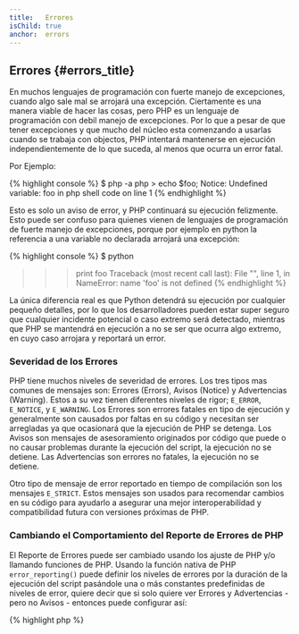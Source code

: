 ```yaml
---
title:   Errores
isChild: true
anchor:  errors
---
```


## Errores {#errors_title}

En muchos lenguajes de programación con fuerte manejo de excepciones, cuando algo sale mal se arrojará una excepción. Ciertamente es una manera viable de hacer las cosas, pero PHP es un lenguaje de programación con debil manejo de excepciones. Por lo que a pesar de que tener excepciones y que mucho del núcleo esta comenzando a usarlas cuando se trabaja con objectos, PHP intentará mantenerse en ejecución independientemente de lo que suceda, al menos que ocurra un error fatal. 

Por Ejemplo:

{% highlight console %}
$ php -a
php > echo $foo;
Notice: Undefined variable: foo in php shell code on line 1
{% endhighlight %}

Esto es solo un aviso de error, y PHP continuará su ejecución felizmente. Esto puede ser confuso para quienes vienen de lenguajes de programación de fuerte manejo de excepciones, porque por ejemplo en python la referencia a una variable no declarada arrojará una excepción:

{% highlight console %}
$ python
>>> print foo
Traceback (most recent call last):
  File "<stdin>", line 1, in <module>
NameError: name 'foo' is not defined
{% endhighlight %}

La única diferencia real es que Python detendrá su ejecución por cualquier pequeño detalles, por lo que los desarrolladores pueden estar super seguro que cualquier incidente potencial o caso extremo será detectado, mientras que PHP se mantendrá en ejecución a no se ser que ocurra algo extremo, en cuyo caso arrojara y reportará un error.

### Severidad de los Errores

PHP tiene muchos niveles de severidad de errores. Los tres tipos mas comunes de mensajes son: Errores (Errors), Avisos (Notice) y Advertencias (Warning). Estos a su vez tienen diferentes niveles de rigor;  `E_ERROR`, `E_NOTICE`, y `E_WARNING`. Los Errores son errores fatales en tipo de ejecución y generalmente son causados por faltas en su código y necesitan ser arregladas ya que ocasionará que la ejecución de PHP se detenga. Los Avisos son mensajes de asesoramiento originados por código que puede o no causar problemas durante la ejecución del script, la ejecución no se detiene. Las Advertencias son errores no fatales, la ejecución no se detiene.

Otro tipo de mensaje de error reportado en tiempo de compilación son los mensajes `E_STRICT`. Estos mensajes son usados para recomendar cambios en su código para ayudarlo a asegurar una mejor interoperabilidad y compatibilidad futura con versiones próximas de PHP.


### Cambiando el Comportamiento del Reporte de Errores de PHP

El Reporte de Errores puede ser cambiado usando los ajuste de PHP y/o llamando funciones de PHP. Usando la función nativa de PHP `error_reporting()` puede definir los niveles de errores por la duración de la ejecución del script pasándole una o más constantes predefinidas de niveles de error, quiere decir que si solo quiere ver Errores y Advertencias - pero no Avisos - entonces puede configurar así:

{% highlight php %}
<?php
error_reporting(E_ERROR | E_WARNING);
{% endhighlight %}

También puede controlar si los errores se muestran por la pantalla (Ideal para Desarrollo) o ocultarlos, y registrarlos (Ideal para producción). Para mas información no dude en revisar esta sección [Reporte de Error][errorreport]

### Suprimir Errores En Linea

También puede decirle a PHP que suprima unos errores específicos con el Operador de Control de Errores `@`. Coloque este operador al comienzo de una expresión, y cualquier error que sea un resultado que coincida de la expresión se silenciará.

{% highlight php %}
<?php
echo @$foo['bar'];
{% endhighlight %}

Esto mostrará `$foo['bar']` si existe, pero simplemente retornará un null y no imprimirá nada acerca de las variables `$foo` o `'bar'` si no existen. Sin el operador de control de errores esta expresión pudo crear un error `PHP Notice: Undefined variable: foo` o `PHP Notice: Undefined index: bar`.

Esto puede parece una buena idea, pero hay compensaciones indeseables. PHP maneja las expresiones que usan `@` de forma menos eficiente que las que expresiones sin `@`. La optimización prematura puede ser el origen de todos los argumentos de programación, pero si el rendimiento es importante para tu aplicación/Librería es importante que entienda las implicaciones de rendimiento del operador de control de errores.

Adicionalmente, el operador de control de errores se traga **completamente** el error. El error no es mostrado ni enviado al registro de error (log). Asimismo, los sistemas PHP en Stock/Producción no hay manera de desactivar el operador de control de error. Si bien puede ser correcto si el error que esta viendo es inofensivo, en contra parte, errores menos inofensivos serán silenciados.

Si hay una forma de evitar el operador de supresión de error, puede considerar esto. Por ejemplo nuestro código anterior puede ser reescrito así:

{% highlight php %}
<?php
echo isset($foo['bar']) ? $foo['bar'] : '';
{% endhighlight %}

Una instancia donde suprimir un error puede tener sentido es donde `fopen()` falla al encontrar un archivo a cargar. Puede verificar la existencia del archivo antes de que intente cargarlo, pero si el archivo es borrado después verificar y antes de `fopen()` (Lo cual puede sonar imposible, pero puede ocurrir) entonces `fopen()` retornará falso y arrojará un error. Esto es algo que potencialmente PHP debe corregir, pero es un caso donde suprimir errores puede ser visto como una solución valida.

Anteriormente mencionamos que no hay manera stock de desactivar el operador de control de error en un sistema PHP. Sin embargo, [Xdebug][Xdebug] tiene una configuración ini `xdebug.scream` en el cual se puede deshabilitar el operador de control de errores. Puede establecerlo por medio de su archivo `php.ini` con lo siguiente.

{% highlight ini %}
xdebug.scream = On
{% endhighlight %}

También puede establecer este valor en tiempo de ejecución con la función `ini_set`

{% highlight php %}
<?php
ini_set('xdebug.scream', '1')
{% endhighlight %}

La extensión PHP "[Scream][Scream]" ofrece una funcionalidad similar a la de Xdebug, a través la configuración ini de Scream llamada `scream.enabled`.

Esto es de mucha utilidad cuando este depurando código y se sospecha que un error informativo ha sido suprimido. Use scream con mucho cuidado y como herramienta de depuración temporal. Hay muchas librerías de código PHP que podrían no funcionar con el operador de control deshabilitado.

* [Operadores de Control de Error][Error Control Operators]
* [SitePoint][SitePoint]
* [Xdebug][Xdebug]
* [Scream][Scream]


### Error Excepción

PHP es perfectamente capaz de ser un lenguaje de programación de fuerte manejo de excepciones, con solo requerir unas pocas lineas de código para hacer el cambio. Básicamente puede arrojar "errores" y "excepciones" usando la clase `ErrorException`, la cual extiende de la clase `Exception`.

Esta es una práctica común implementada por un gran número de frameworks modernos como Symfony y Laravel. Laravel mostrará por defecto todos lo errores como excepciones usando el paquete [Whoops!][Whoops!] si la variable `app.debug` es cambiada a on, así como ocultarlas si es cambiada a off.

Al arrojar errores como excepciones durante el desarrollo puede manejarlo mejor que con el resultado usual, si ve una excepción durante el desarrollo puede envolverla en una sentencia catch con instrucciones especificas de como manejar la situación. Cada excepción que capture instantáneamente hara que su aplicación sea un poco más robusta.

Más información sobre esto y detalles sobre como usar `ErrorException` con el manejo de errores puede ser encontrada en [ErrorException Class][errorexception].

* [Operadores de Control de Error][Error Control Operators]
* [Constantes Predefinidas para el Manejo de Errores][Predefined Constants for Error Handling]
* [`error_reporting()`][error_reporting]
* [Reporte][errorreport]


[errorreport]: /#error_reporting
[Xdebug]: http://xdebug.org/docs/basic
[Scream]: http://php.net/book.scream
[Error Control Operators]: http://php.net/language.operators.errorcontrol
[SitePoint]: http://www.sitepoint.com/
[Whoops!]: http://filp.github.io/whoops/
[errorexception]: http://php.net/class.errorexception
[Predefined Constants for Error Handling]: http://php.net/errorfunc.constants
[error_reporting]: http://php.net/function.error-reporting
